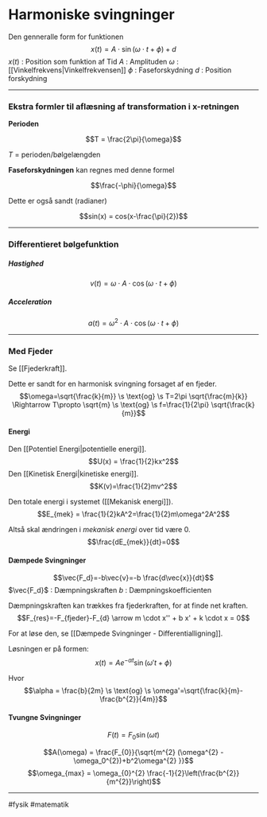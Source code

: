 # Harmoniske svingninger

Den genneralle form for funktionen
$$x(t)= A \cdot \sin(\omega \cdot t + \phi) + d$$
$x(t)$ : Position som funktion af Tid
$A$ : Amplituden
$\omega$ : [[Vinkelfrekvens|Vinkelfrekvensen]]
$\phi$ : Faseforskydning
$d$ : Position forskydning


---

### Ekstra formler til aflæsning af transformation i x-retningen

**Perioden**

$$T = \frac{2\pi}{\omega}$$

$T$ = perioden/bølgelængden

**Faseforskydningen** kan regnes med denne formel

$$\frac{-\phi}{\omega}$$

Dette er også sandt (radianer)

$$sin(x) = cos(x-\frac{\pi}{2})$$


---

### Differentieret bølgefunktion

##### Hastighed
$$v(t)=\omega \cdot A \cdot \cos(\omega \cdot t + \phi)$$

##### Acceleration
$$a(t)=\omega^2 \cdot A \cdot \cos(\omega \cdot t + \phi)$$

---

### Med Fjeder
Se [[Fjederkraft]].

Dette er sandt for en harmonisk svingning forsaget af en fjeder.
$$\omega=\sqrt{\frac{k}{m}} \s \text{og} \s T=2\pi \sqrt{\frac{m}{k}} \Rightarrow T\propto \sqrt{m} \s \text{og} \s f=\frac{1}{2\pi} \sqrt{\frac{k}{m}}$$

#### Energi

Den [[Potentiel Energi|potentielle energi]].
$$U(x) = \frac{1}{2}kx^2$$
Den [[Kinetisk Energi|kinetiske energi]].
$$K(v)=\frac{1}{2}mv^2$$

Den totale energi i systemet ([[Mekanisk energi]]).
$$E_{mek} = \frac{1}{2}kA^2=\frac{1}{2}m\omega^2A^2$$

Altså skal ændringen i *mekanisk energi* over tid være $0$.
$$\frac{dE_{mek}}{dt}=0$$
#### Dæmpede Svingninger
$$\vec{F_d}=-b\vec{v}=-b \frac{d\vec{x}}{dt}$$
$\vec{F_d}$ : Dæmpningskraften
$b$ : Dæmpningskoefficienten

Dæmpningskraften kan trækkes fra fjederkraften, for at finde net kraften. 
$$F_{res}=-F_{fjeder}-F_{d} \arrow m \cdot x'' + b x' + k \cdot x = 0$$

For at løse den, se [[Dæmpede Svingninger - Differentialligning]].

Løsningen er på formen:
$$x(t)=A e^{-\alpha t}\sin(\omega't+\phi)$$

Hvor
$$\alpha = \frac{b}{2m} \s \text{og} \s \omega'=\sqrt{\frac{k}{m}- 
 \frac{b^{2}}{4m}}$$

#### Tvungne Svingninger
$$F(t)=F_{0} \sin(\omega t)$$

$$A(\omega) = \frac{F_{0}}{\sqrt{m^{2} (\omega^{2} - \omega_0^{2})+b^2\omega^{2} }}$$
$$\omega_{max} = \omega_{0}^{2} \frac{-1}{2}\left(\frac{b^{2}}{m^{2}}\right)$$


---
#fysik 
#matematik 


